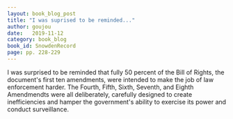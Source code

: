 ```yaml
---
layout: book_blog_post
title: "I was suprised to be reminded..."
author: goujou
date:   2019-11-12
category: book_blog
book_id: SnowdenRecord
page: pp. 228-229
---
```

I was surprised to be reminded that fully 50 percent of the Bill of Rights, the document's first ten amendments, were intended to make the job of law enforcement harder.
The Fourth, Fifth, Sixth, Seventh, and Eighth Amendmendts were all deliberately, carefully designed to create inefficiencies and hamper the government's ability to exercise its power and conduct surveillance.
